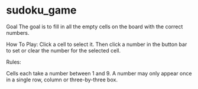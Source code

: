 # sudoku_game

Goal
The goal is to fill in all the empty cells on the board with the correct numbers.

How To Play:
Click a cell to select it. Then click a number in the button bar to set or clear the number for the selected cell.

Rules:

Cells each take a number between 1 and 9. A number may only appear once in a single row, column or three-by-three box.
